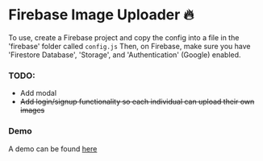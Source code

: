 # Firebase Image Uploader 🔥

To use, create a Firebase project and copy the config into a file in the 'firebase' folder called `config.js`
Then, on Firebase, make sure you have 'Firestore Database', 'Storage', and 'Authentication' (Google) enabled.

### TODO:

- Add modal
- ~~Add login/signup functionality so each individual can upload their own images~~


### Demo

A demo can be found [here](https://jordanbaron.dev/image-uploader)








